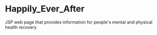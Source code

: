# Happily_Ever_After
JSP web page that provides information for people's mental and physical health recovery
